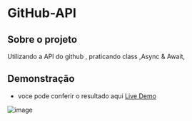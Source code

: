 # GitHub-API


## Sobre o projeto 
Utilizando a API do github ,  praticando class  ,Async &amp; Await, 

## Demonstração 
- voce pode conferir o resultado aqui [Live Demo](https://pesquisador-users-girhub.netlify.app/)

![image](https://user-images.githubusercontent.com/62390902/106625817-cfed6800-6555-11eb-96aa-f3ae3403f13a.png)
